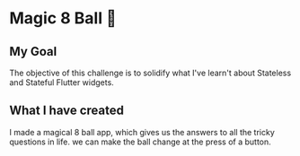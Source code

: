 # Magic 8 Ball 🎱

## My Goal

The objective of this challenge is to solidify what I've learn't about Stateless and Stateful Flutter widgets. 

## What I have created

I made a magical 8 ball app, which gives us the answers to all the tricky questions in life. we can make the ball change at the press of a button. 


